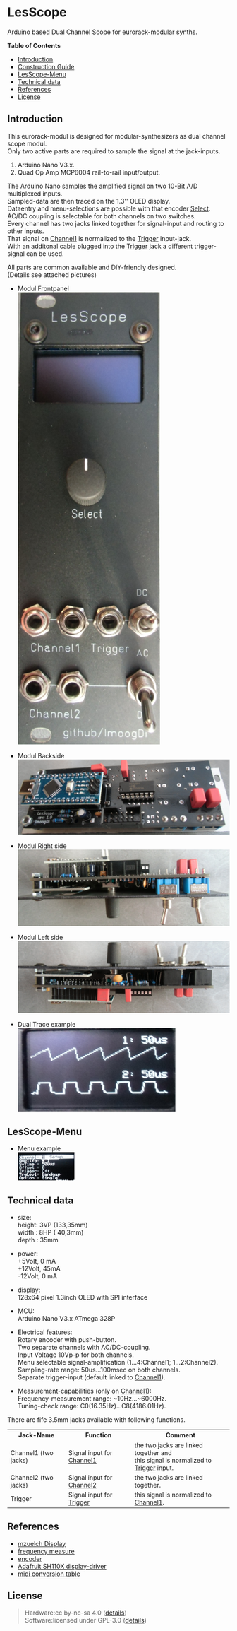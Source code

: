 # LesScope
Arduino based Dual Channel Scope for eurorack-modular synths.

**Table of Contents**

- [Introduction](#intro)
- [Construction Guide](./doc/constructionguide.md)
- [LesScope-Menu](#menu)
- [Technical data](#technical-data)
- [References](#references)
- [License](#license)

## Introduction<a name="intro"></a>

This eurorack-modul is designed for modular-synthesizers as dual channel scope modul.  
Only two active parts are required to sample the signal at the jack-inputs.  
 1. Arduino Nano V3.x.  
 2. Quad Op Amp MCP6004 rail-to-rail input/output.  

The Arduino Nano samples the amplified signal on two 10-Bit A/D multiplexed inputs.  
Sampled-data are then traced on the 1.3'' OLED display.  
Dataentry and menu-selections are possible with that encoder <u>Select</u>.  
AC/DC coupling is selectable for both channels on two switches.  
Every channel has two jacks linked together for signal-input and routing to other inputs.  
That signal on <u>Channel1</u> is normalized to the <u>Trigger</u> input-jack.  
With an additonal cable plugged into the <u>Trigger</u> jack a different trigger-signal can be used.  


All parts are common available and DIY-friendly designed.   
(Details see attached pictures)  

- Modul Frontpanel  
![Modul: LesScope Front](./doc/pictures/LesScope_front.png) 

- Modul Backside  
![Modul: LesScope Backside](./doc/pictures/LesScope_backside.png) 

- Modul Right side  
![Modul: LesScope Backside](./doc/pictures/LesScope_R_side.png) 

- Modul Left side  
![Modul: LesScope Backside](./doc/pictures/LesScope_L_side.png) 

- Dual Trace example  
![Dual Trace example](./doc/pictures/LesScope_dual_trace.png) 

## LesScope-Menu<a name="menu"></a>
- Menu example  
![Menu example](./doc/pictures/menu/LesScope_menu.gif) 

## Technical data<a name="technical-data"></a>

- size:  
  height: 3VP (133,35mm)  
  width : 8HP ( 40,3mm)  
  depth : 35mm

- power:  
   +5Volt, 0 mA  
  +12Volt, 45mA  
  -12Volt, 0 mA  

- display:  
    128x64 pixel 1.3inch OLED with SPI interface  

- MCU:  
    Arduino Nano V3.x ATmega 328P  

- Electrical features:  
    Rotary encoder with push-button.  
    Two separate channels with AC/DC-coupling.  
    Input Voltage 10Vp-p for both channels.  
    Menu selectable signal-amplification (1...4:Channel1; 1...2:Channel2).  
    Sampling-rate range: 50us...100msec on both channels.  
    Separate trigger-input (default linked to <u>Channel1</u>).  

- Measurement-capabilities (only on <u>Channel1</u>):  
    Frequency-measurement range: ~10Hz...~6000Hz.  
    Tuning-check range: C0(16.35Hz)...C8(4186.01Hz).  

There are fife 3.5mm jacks available with following functions.  
<table>
<tr>
    <th>Jack-Name</th>
    <th>Function</th>
    <th>Comment</th>
</tr>
<tr>
    <td>Channel1 (two jacks)</td>
    <td>Signal input for <u>Channel1</u></td>
    <td>the two jacks are linked together and <br>this signal is normalized to <u>Trigger</u> input.</td>
</tr>
<tr>
    <td>Channel2 (two jacks)</td>
    <td>Signal input for <u>Channel2</u></td>
    <td>the two jacks are linked together.</td>
</tr>
<tr>
    <td>Trigger</td>
    <td>Signal input for <u>Trigger</u></td>
    <td>this signal is normalized to <u>Channel1</u>.</td>
</tr>
</table>


## References<a name="references"></a>

* [mzuelch Display](https://github.com/mzuelch/CATs-Eurosynth/tree/main/Modules/HAGIWO/Display)
* [frequency measure](http://www.pjrc.com/teensy/td_libs_FreqMeasure.html)
* [encoder](http://www.pjrc.com/teensy/td_libs_Encoder.html)
* [Adafruit SH110X display-driver](https://github.com/adafruit/Adafruit_SH110X/actions)
* [midi conversion table](https://musicinformationretrieval.com/midi_conversion_table.html)

## License<a name="license"></a>
> Hardware:cc by-nc-sa 4.0  ([details](https://creativecommons.org/licenses/by-nc-sa/4.0/))  
> Software:licensed under GPL-3.0 ([details](https://www.gnu.org/licenses/gpl-3.0.html.en))
